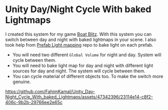 # Unity Day/Night Cycle With baked Lightmaps

I created this system for my game [Boat Blitz](https://play.google.com/store/apps/details?id=com.novalabs.bb&pcampaignid=web_share). 
With this system you can switch between day and night with baked lightmaps in your scene. I also 
took help from [Prefab Light mapping](https://github.com/Ayfel/PrefabLightmapping) repo to bake light 
on each prefab.
- You will need two different `Global Volume` for night and day. System will cycle between them. 
- You will need to bake light map for day and night with different light sources for day and night. The system 
will cycle between them.
- You can cycle material of different objects too. To make the switch more genuine. 

https://github.com/FahimKamal/Unity_Day-Night_Cycle_With_baked_Lightmaps/assets/47342396/23114e14-c8f2-406c-9b2b-29766ee2e65c
